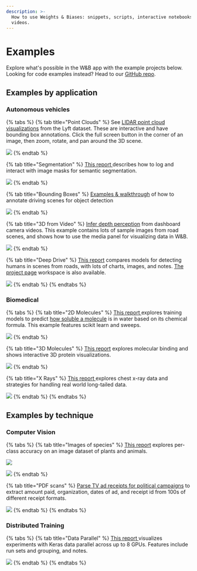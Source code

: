 ```yaml
---
description: >-
  How to use Weights & Biases: snippets, scripts, interactive notebooks, and
  videos.
---
```


# Examples

Explore what's possible in the W&B app with the example projects below. Looking for code examples instead? Head to our [GitHub repo](https://github.com/wandb/examples).

## Examples by application

### Autonomous vehicles

{% tabs %}
{% tab title="Point Clouds" %}
See [LIDAR point cloud visualizations](https://wandb.ai/stacey/lyft/reports/LIDAR-Point-Clouds-of-Driving-Scenes--Vmlldzo2MzA5Mg) from the Lyft dataset. These are interactive and have bounding box annotations. Click the full screen button in the corner of an image, then zoom, rotate, and pan around the 3D scene.

![](.gitbook/assets/image%20%28130%29.png)
{% endtab %}

{% tab title="Segmentation" %}
[This report ](https://wandb.ai/stacey/deep-drive/reports/Image-Masks-for-Semantic-Segmentation--Vmlldzo4MTUwMw)describes how to log and interact with image masks for semantic segmentation.

![](.gitbook/assets/image%20%28112%29.png)
{% endtab %}

{% tab title="Bounding Boxes" %}
[Examples & walkthrough](https://wandb.ai/stacey/yolo-drive/reports/Bounding-Boxes-for-Object-Detection--Vmlldzo4Nzg4MQ) of how to annotate driving scenes for object detection

![](.gitbook/assets/image%20%28131%29.png)
{% endtab %}

{% tab title="3D from Video" %}
[Infer depth perception](https://wandb.ai/stacey/sfmlearner/reports/Video-to-3D-Depth-Perception-for-Self-Driving-Cars--Vmlldzo2Nzg2Nw) from dashboard camera videos. This example contains lots of sample images from road scenes, and shows how to use the media panel for visualizing data in W&B.

![](.gitbook/assets/image%20%28111%29.png)
{% endtab %}

{% tab title="Deep Drive" %}
[This report](https://wandb.ai/stacey/deep-drive/reports/The-View-from-the-Driver-s-Seat--Vmlldzo1MTg5NQ) compares models for detecting humans in scenes from roads, with lots of charts, images, and notes. [The project page](https://wandb.ai/demo-team/deep-drive?workspace=user-stacey) workspace is also available.

![](.gitbook/assets/image%20%28129%29.png)
{% endtab %}
{% endtabs %}

### Biomedical

{% tabs %}
{% tab title="2D Molecules" %}
[This report ](https://wandb.ai/stacey/deepchem_molsol/reports/DeepChem-Molecular-Solubility--VmlldzoxMjQxMjM)explores training models to predict [how soluble a molecule](https://wandb.ai/stacey/deepchem_molsol/reports/DeepChem-Molecular-Solubility--VmlldzoxMjQxMjM) is in water based on its chemical formula. This example features scikit learn and sweeps.

![](.gitbook/assets/image%20%28121%29.png)
{% endtab %}

{% tab title="3D Molecules" %}
[This report](https://wandb.ai/stacey/deepchem_interact/reports/DeepChem-Molecular-Interaction--VmlldzoxMzMxNDE) explores molecular binding and shows interactive 3D protein visualizations.

![](.gitbook/assets/image%20%28122%29.png)
{% endtab %}

{% tab title="X Rays" %}
[This report ](https://wandb.ai/stacey/xray/reports/X-Ray-Illumination--Vmlldzo4MzA5MQ)explores chest x-ray data and strategies for handling real world long-tailed data.

![](.gitbook/assets/image%20%28100%29.png)
{% endtab %}
{% endtabs %}

## Examples by technique

### **Computer Vision**

{% tabs %}
{% tab title="Images of species" %}
[This report](https://wandb.ai/stacey/curr_learn/reports/Classify-the-Natural-World--Vmlldzo1MjY4Ng) explores per-class accuracy on an image dataset of plants and animals.

![](.gitbook/assets/image%20%2880%29.png)

![](.gitbook/assets/image%20%2885%29.png)
{% endtab %}

{% tab title="PDF scans" %}
[Parse TV ad receipts for political campaigns](https://wandb.ai/stacey/deepform_v1/reports/DeepForm-Understand-Structured-Documents-at-Scale--VmlldzoyODQ3Njg) to extract amount paid, organization, dates of ad, and receipt id from 100s of different receipt formats.

![](.gitbook/assets/image%20%28133%29.png)
{% endtab %}
{% endtabs %}

### Distributed Training

{% tabs %}
{% tab title="Data Parallel" %}
[This report ](https://wandb.ai/stacey/estuary/reports/Distributed-Training--Vmlldzo1MjEw)visualizes experiments with Keras data parallel across up to 8 GPUs. Features include run sets and grouping, and notes.

![](.gitbook/assets/image%20%2888%29.png)
{% endtab %}
{% endtabs %}

